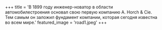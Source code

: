 +++
title = 'В 1899 году инженер-новатор в области автомобилестроения основал свою первую компанию A. Horch & Cie. Тем самым он заложил фундамент компании, которая сегодня известна во всем мире.'
featured_image = 'road1.jpeg'
+++